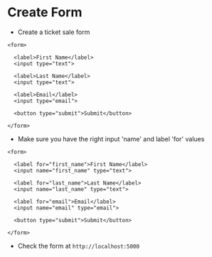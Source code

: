 # Create Form

- Create a ticket sale form

```
<form>
  
  <label>First Name</label>
  <input type="text">
  
  <label>Last Name</label>
  <input type="text">
  
  <label>Email</label>
  <input type="email">
  
  <button type="submit">Submit</button>
  
</form>
```

- Make sure you have the right input 'name' and label 'for' values

```
<form>
  
  <label for="first_name">First Name</label>
  <input name="first_name" type="text">
  
  <label for="last_name">Last Name</label>
  <input name="last_name" type="text">

  <label for="email">Email</label>
  <input name="email" type="email">

  <button type="submit">Submit</button>
  
</form>
```

- Check the form at `http://localhost:5000`


